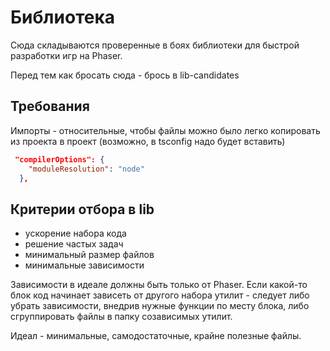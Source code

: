 # Библиотека

Сюда складываются проверенные в боях библиотеки для быстрой разработки игр на Phaser.

Перед тем как бросать сюда - брось в lib-candidates

## Требования

Импорты - относительные, чтобы файлы можно было легко копировать из проекта в проект (возможно, в tsconfig надо будет вставить)

```json
 "compilerOptions": {
    "moduleResolution": "node"
  },
```

## Критерии отбора в lib

- ускорение набора кода
- решение частых задач
- минимальный размер файлов
- минимальные зависимости

Зависимости в идеале должны быть только от Phaser. Если какой-то блок код начинает зависеть от другого набора утилит - следует либо убрать зависимости, внедрив нужные функции по месту блока, либо сгруппировать файлы в папку созависимых утилит.

Идеал - минимальные, самодостаточные, крайне полезные файлы.
